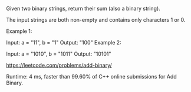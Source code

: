 Given two binary strings, return their sum (also a binary string).

The input strings are both non-empty and contains only characters 1 or 0.

Example 1:

Input: a = "11", b = "1"
Output: "100"
Example 2:

Input: a = "1010", b = "1011"
Output: "10101"

https://leetcode.com/problems/add-binary/


Runtime: 4 ms, faster than 99.60% of C++ online submissions for Add Binary.
